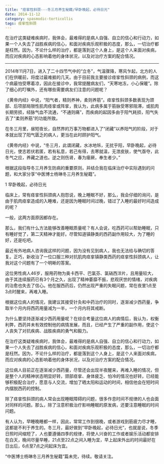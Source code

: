 ```yaml
---
title: "痉挛性斜颈---冬三月养生秘籍/早卧晚起，必待日光"
date: 2014-11-12
category: spasmodic-torticollis
tags: 痉挛性斜颈
---
```


在治疗这类疑难疾病时，我体会，最难得的是病人自强、自立的信心和行动力，如果一个人失去了战胜疾病的信心，和面对疾病乐观积极的态度，那么，一切治疗都是枉然。因为，不论什么样的治疗，都是落到这个人身上，是这个人来面对疾病，而应对疾病的心态影响着他的身体状况，以及对治疗方案的配合情况。

***

2014年11月7日，进入了二十四节气中的“立冬”，气温骤降，寒风乍起，北方的人们在供暖前，将度过最难捱的几天。由于目前我主要接诊痉挛性斜颈的病例，而这个病最怕受寒着凉，因此在接诊中，我常提醒病友们，“天寒地冻，小心保暖”。除了细心的叮嘱外，还有哪些需要病友们注意的问题呢？

《黄帝内经》中说，“阳气者，精则养神，柔则养筋”。痉挛性斜颈多数表现为颈部、后项部局限性肌肉痉挛或阵挛，我认为，此病多属于筋脉受寒邪阻滞，或肌肉长期劳损，经脉气血不流通，“不通则痛”，而疾病的起因多由于阳气耗损，阳气失去了“柔则养筋”的功能所致。

在冬三月里，昼短夜长，自然界的万事万物都进入了“闭藏”以养阳气的阶段，对于本就出现了阳气匮乏的病人，更当在此时顾护阳气。

《黄帝内经》中说，“冬三月，此谓闭藏，水冰地坼，无扰乎阳，早卧晚起，必待日光，使志若伏若匿，若有私意，若己有得，去寒就温，无泄皮肤，使气亟夺，此冬气之应，养藏之道也。逆之则伤肾，春为瘘厥，奉生者少。”

根据这段指导冬三月养生防病的重要原则，并结合我在临床治疗中实际遇到的问题，和大家分享“中医博士杨琳冬三月养生秘籍”。

1 早卧晚起，必待日光

临床上，常有痉挛性斜颈病人抱怨说，晚上睡眠不好，那么，我会仔细的询问，是由于肌肉痉挛造成的入睡难，还是因为睡眠时间过晚，错过了入睡的最好时间造成的呢？

一般，这两方面原因都存在。

那么，我们有什么方法能够改善睡眠质量呢？有人会说，吃西药可以帮助睡眠，只有睡好觉了，第二天精神才能好。尽管知道镇静类的西药副作用较大，为了睡的好，还是吃吧。

最近有外地病人咨询我这样的问题，因为没有见到病人，我也无法给与确切的答复。正巧，新收治了一位口服三种对抗肌肉痉挛镇静类西药的痉挛性斜颈病人，让我对这个问题有了一个明晰的答案。

这位男性病人46岁，服用药物为奥卡西平、巴氯芬、氯硝西泮片，且用量较大，由于其连续服药已有3个月之久，出现了精神萎靡不振，悲观厌世的情绪，对疾病的治愈也失去了信心。他在服西药后，仍然出现严重的失眠问题，常在夜里1点至3点时醒来，再难入睡。

根据这位病人的情况，我建议其接受针灸和中药治疗的同时，逐渐减少西药量，争取半个月内将西药用量减为一半，一个月内将其戒断。

为什么要坚持逐渐减少西药用量呢？在综合考量这位病人的病情后，我认为，权衡利弊，西药并未有效控制他的病情发展，而且，已经产生了严重的副作用，使这个人丧失了对抗疾病、战胜疾病的勇气和毅力。

在治疗这类疑难疾病时，我体会，最难得的是病人自强、自立的信心和行动力，如果一个人失去了战胜疾病的信心，和面对疾病乐观积极的态度，那么，一切治疗都是枉然。因为，不论什么样的治疗，都是落到这个人身上，是这个人来面对疾病，而应对疾病的心态影响着他的身体状况，以及对治疗方案的配合情况。

这位病人目前正在逐渐减少西药量，尽管还会出现半夜醒来，再难入睡的情况，但是整个人的精神状态明显好转，颈部痉挛、身体疲乏、怕冷的情况也好转，已经能够积极配合治疗，愿意与人交流，增加了晒太阳和运动的时间，相信他会在短时间内摆脱西药的控制。

除了痉挛性斜颈的病人常会出现睡眠障碍的问题，很多作息时间不规律的人也会面对同样的问题。那么，除了注意积极治疗影响睡眠的原发病，还要注意睡眠的时间问题。

有人认为，早睡晚睡都一样，因此，常常工作到很晚，或者游戏到筋疲力尽才睡，这都是不利于养生的。冬三月，最好做到“早卧晚起，必待日光”，也就是说，冬季日照时间缩短了，人也要遵循四季的规律，将使人兴奋的工作或者娱乐活动都安排在白天，晚间尽量早睡，21点至22点之间入睡为宜，早上起床外出的时间最好在日出后，6点至7点之间起床为宜。

“中医博士杨琳冬三月养生秘籍”篇未完，待续。敬请关注。


